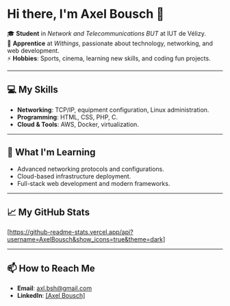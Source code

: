 # Hi there, I'm Axel Bousch 👋  

🎓 **Student** in *Network and Telecommunications BUT* at IUT de Vélizy.  
💼 **Apprentice** at *Withings*, passionate about technology, networking, and web development.  
⚡ **Hobbies**: Sports, cinema, learning new skills, and coding fun projects.  

---

## 💻 My Skills  
- **Networking**: TCP/IP, equipment configuration, Linux administration.  
- **Programming**: HTML, CSS, PHP, C.  
- **Cloud & Tools**: AWS, Docker, virtualization.  

---

## 🌱 What I'm Learning  
- Advanced networking protocols and configurations.  
- Cloud-based infrastructure deployment.  
- Full-stack web development and modern frameworks.  

---

## 📈 My GitHub Stats  
[https://github-readme-stats.vercel.app/api?username=AxelBousch&show_icons=true&theme=dark]

---

## 📫 How to Reach Me  
- **Email**: axl.bsh@gmail.com  
- **LinkedIn**: [[Axel Bousch]](https://www.linkedin.com/in/axel-bousch-324871234)
